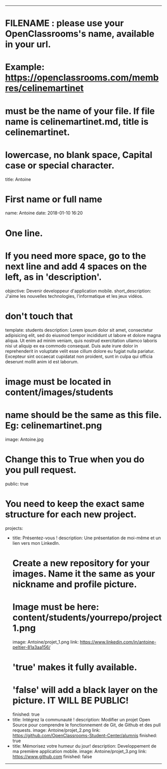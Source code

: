 ﻿---

# FILENAME : please use your OpenClassrooms's name, available in your url.
# Example: https://openclassrooms.com/membres/celinemartinet
# must be the name of your file. If file name is celinemartinet.md, title is celinemartinet.
# lowercase, no blank space, Capital case or special character.
title: Antoine

# First name or full name
name: Antoine
date: 2018-01-10 16:20

# One line.
# If you need more space, go to the next line and add 4 spaces on the left, as in 'description'.
objective: Devenir developpeur d'application mobile.
short_description: J'aime les nouvelles technologies, l'informatique et les jeux vidéos.

# don't touch that
template: students
description:
    Lorem ipsum dolor sit amet, consectetur adipisicing elit, sed do eiusmod
    tempor incididunt ut labore et dolore magna aliqua. Ut enim ad minim veniam,
    quis nostrud exercitation ullamco laboris nisi ut aliquip ex ea commodo
    consequat. Duis aute irure dolor in reprehenderit in voluptate velit esse
    cillum dolore eu fugiat nulla pariatur. Excepteur sint occaecat cupidatat non
    proident, sunt in culpa qui officia deserunt mollit anim id est laborum.

# image must be located in content/images/students
# name should be the same as this file. Eg: celinemartinet.png
image: Antoine.jpg

# Change this to True when you do you pull request.
public: true

# You need to keep the exact same structure for each new project.
projects:
  - title: Présentez-vous !
    description: Une présentation de moi-même et un lien vers mon LinkedIn.
    # Create a new repository for your images. Name it the same as your nickname and profile picture.
    # Image must be here: content/students/yourrepo/project1.png
    image: Antoine/projet_1.png
    link: https://www.linkedin.com/in/antoine-peltier-81a3aa156/
    # 'true' makes it fully available.
    # 'false' will add a black layer on the picture. IT WILL BE PUBLIC!
    finished: true
  - title: Intégrez la communauté !
    description: Modifier un projet Open Source pour comprendre le fonctionnement de Git, de Github et des pull requests. 
    image: Antoine/projet_2.png
    link: https://github.com/OpenClassrooms-Student-Center/alumnis
    finished: true
  - title: Mémorisez votre humeur du jour!
    description: Developpement de ma première application mobile.
    image: Antoine/projet_3.png
    link: https://www.github.com
    finished: false
---
